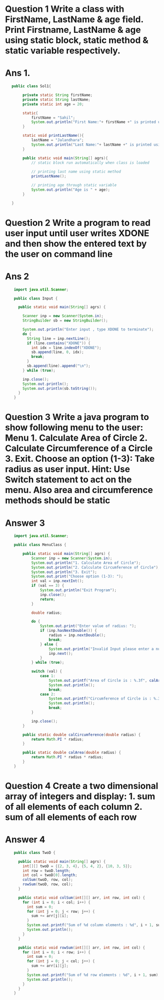 # Question 1 Write a class with FirstName, LastName & age field. Print Firstname, LastName & age using static block, static method & static variable respectively.

# Ans 1.
```java
   public class Sol1{

        private static String firstName;
        private static String lastName;
        private static int age = 20;

        static{
            firstName = "Sahil";
            System.out.println("First Name:"+ firstName +" is printed using static block");
        }

        static void printLastName(){
            lastName = "Jalandhara";
            System.out.println("Last Name:"+ lastName +" is printed using static method");
        }

        public static void main(String[] agrs){
            // static block run automatically when class is loaded
                
            // printing last name using static method
            printLastName();

            // printing age through static variable
            System.out.println("Age is " + age);
        }

   }
```
# Question 2 Write a program to read user input until user writes XDONE and then show the entered text by the user on command line 

# Ans 2

```java
    import java.util.Scanner;

    public class Input {

      public static void main(String[] agrs) {

        Scanner inp = new Scanner(System.in);
        StringBuilder sb = new StringBuilder();

        System.out.println("Enter input , type XDONE to terminate");
        do {
          String line = inp.nextLine();
          if (line.contains("XDONE")) {
            int idx = line.indexOf("XDONE");
            sb.append(line, 0, idx);
            break;
          }
          sb.append(line).append("\n");
        } while (true);

        inp.close();
        System.out.println();
        System.out.println(sb.toString());
      }
    }

```

# Question 3  Write a java program to show following menu to the user: Menu 1. Calculate Area of Circle 2. Calculate Circumference of a Circle 3. Exit. Choose an option (1-3): Take radius as user input. Hint: Use Switch statement to act on the menu. Also area and circumference methods should be static

# Answer 3

```java
    import java.util.Scanner;

    public class MenuClass {

        public static void main(String[] agrs) {
            Scanner inp = new Scanner(System.in);
            System.out.println("1. Calculate Area of Circle");
            System.out.println("2. Calculate Circumference of Circle");
            System.out.println("3. Exit");
            System.out.print("Choose option (1-3): ");
            int val = inp.nextInt();
            if (val == 3) {
                System.out.println("Exit Program");
                inp.close();
                return;
            }

            double radius;

            do {
                System.out.print("Enter value of radius: ");
                if (inp.hasNextDouble()) {
                    radius = inp.nextDouble();
                    break;
                } else {
                    System.out.println("Invalid Input please enter a number.");
                    inp.next();
                }
            } while (true);

            switch (val) {
                case 1:
                    System.out.printf("Area of Circle is : %.3f", calArea(radius));
                    System.out.println();
                    break;
                case 2:
                    System.out.printf("Circumference of Circle is : %.3f", calCircumference(radius));
                    System.out.println();
                    break;
            }

            inp.close();
        }

        public static double calCircumference(double radius) {
            return Math.PI * radius;
        }

        public static double calArea(double radius) {
            return Math.PI * radius * radius;
        }
    }
```

# Question 4 Create a two dimensional array of integers and display: 1. sum of all elements of each column 2. sum of all elements of each row

# Answer 4

```java
    public class TwoD {

      public static void main(String[] agrs) {
        int[][] twoD = {{2, 3, 4}, {5, 4, 2}, {10, 3, 5}};
        int row = twoD.length;
        int col = twoD[0].length;
        colSum(twoD, row, col);
        rowSum(twoD, row, col);
      }

      public static void colSum(int[][] arr, int row, int col) {
        for (int i = 0; i < col; i++) {
          int sum = 0;
          for (int j = 0; j < row; j++) {
            sum += arr[j][i];
          }
          System.out.printf("Sum of %d column elements : %d", i + 1, sum);
          System.out.println();
        }
      }

      public static void rowSum(int[][] arr, int row, int col) {
        for (int i = 0; i < row; i++) {
          int sum = 0;
          for (int j = 0; j < col; j++) {
            sum += arr[i][j];
          }
          System.out.printf("Sum of %d row elements : %d", i + 1, sum);
          System.out.println();
        }
      }
    }
```
